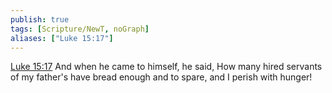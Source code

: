 ```yaml
---
publish: true
tags: [Scripture/NewT, noGraph]
aliases: ["Luke 15:17"]
---
```

[Luke 15:17](https://churchofjesuschrist.org/study/scriptures/nt/luke/15?lang=eng&id=p17#p17) And when he came to himself, he said, How many hired servants of my father's have bread enough and to spare, and I perish with hunger!
